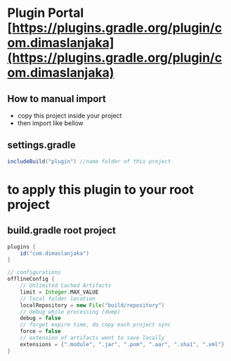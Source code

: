 # Plugin Portal [https://plugins.gradle.org/plugin/com.dimaslanjaka](https://plugins.gradle.org/plugin/com.dimaslanjaka)
## How to manual import
- copy this project inside your project
- then import like bellow

## settings.gradle
```gradle
includeBuild("plugin") //name folder of this project
```

# to apply this plugin to your root project
## build.gradle root project
```gradle
plugins {
    id("com.dimaslanjaka")
}

// configurations
offlineConfig {
    // Unlimited Cached Artifacts
    limit = Integer.MAX_VALUE
    // local folder location
    localRepository = new File("build/repository")
    // debug while processing (dump)
    debug = false
    // forget expire time, do copy each project sync
    force = false
    // extension of artifacts went to save locally
    extensions = {".module", ".jar", ".pom", ".aar", ".sha1", ".xml"}
}
```